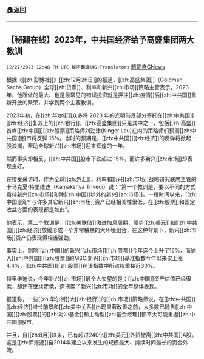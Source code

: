 ###  [:house:返回](README.md)
---


## 【秘翻在线】2023年，中共国经济给予高盛集团两大教训
`12/27/2023 12:48 PM UTC 秘密翻譯組G-Translators` [轉載自GNews](https://gnews.org/articles/2157022)

根据《[[zh:彭博社]]》[[zh:12月26日]]的报道，[[zh:高盛集团]]（Goldman Sachs Group）全球[[zh:货币]]、利率和新兴[[zh:市场]]策略主管表示，2023年，他所做的最大、也是最常见的错误投资就是押注[[zh:疫情]]后[[zh:中共国]]重新开放的繁荣，并学到两个主要教训。

2023年初，在[[zh:华尔街]]众多将 2023 年的光明前景部分寄托在[[zh:中共国]][[zh:经济]]复苏上的[[zh:银行]]，[[zh:高盛集团]]只是其中之一，包括[[zh:高盛]]首席[[zh:中国]][[zh:股票]]策略师刘劲津(Kinger Lau)在内的策略师们预测[[zh:中共国]]股市将反弹 15%。当时的预期是，[[zh:中共国]][[zh:经济]]的反弹将掀起一股浪潮，帮助全球新兴[[zh:市场]]迎来辉煌的一年。

然而事实却相反，[[zh:中共国]]股市下跌超过 15%，而许多新兴[[zh:市场]]却表现良好。

在接受采访时，作为全球[[zh:外汇]]、利率和新兴[[zh:市场]]战略研究联席主管的卡马克夏·特里维迪（Kamakshya Trivedi）说：“第一个教训是，要以不同的方式看待新兴[[zh:市场]]和除[[zh:中国]]以外的新兴[[zh:市场]]。一段时间以来，[[zh:中国]]资产与许多其它新兴[[zh:市场]]资产已经相关性很低，在[[zh:股票]]和固定收益方面的表现都是如此”。

他表示，第二个教训是，[[zh:美联储]]激进加息周期、强势[[zh:美元]]和[[zh:中共国]][[zh:经济]]放缓形成一个非常糟糕的大环境组合，在这种背景下，新兴[[zh:市场]]资产仍表现得相当强劲。

事实上，剔除[[zh:中国]]的新兴[[zh:市场]][[zh:股票]]今年迄今上升了16%，而纳入[[zh:中共国]][[zh:股票]]的MSCI新兴[[zh:市场]]基准指数今年以来仅上涨4.4%，[[zh:中共国]][[zh:股票]]在该指数中所占权重接近30%。

特里维迪说，今年新兴[[zh:市场]]最令人失望的是：[[zh:中国]]资产估值已经很低，却还在继续走低，这拖累了新兴[[zh:市场]]的全年整体表现。

报道称，一些[[zh:华尔街]]大[[zh:银行]]的[[zh:市场]]策略师说，在[[zh:中共国]][[zh:经济]]增长前景和[[zh:美中关系]]出现显著改善之前，大多数已抛售[[zh:中国]][[zh:股票]]的[[zh:对冲基金]]和主动型[[zh:基金经理]]都不太可能重返[[zh:中共国]]股市。

并且，自[[zh:8月]]以来，已有超过240亿[[zh:美元]]外资撤离[[zh:中共国]]A股。这是[[zh:沪港通]]自2014年建立以来发生的规模最大、持续时间最长的资金外流。
